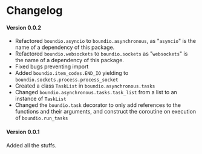 # Changelog

#### Version 0.0.2
- Refactored `boundio.asyncio` to `boundio.asynchronous`, as "`asyncio`" is the name of a dependency of this package.
- Refactored `boundio.websockets` to `boundio.sockets` as "`websockets`" is the name of a dependency of this package.
- Fixed bugs preventing import
- Added `boundio.item_codes.END_IO` yielding to `boundio.sockets.process.process_socket`
- Created a class `TaskList` in `boundio.asynchronous.tasks`
- Changed `boundio.asynchronous.tasks.task_list` from a list to an instance of `TaskList`
- Changed the `boundio.task` decorator to only add references to the functions and their arguments, and construct the coroutine on execution of `boundio.run_tasks`

#### Version 0.0.1
Added all the stuffs.
